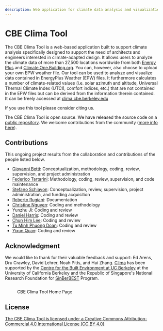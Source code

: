 ```yaml
---
description: Web application for climate data analysis and visualization
---
```


# CBE Clima Tool

The CBE Clima Tool is a web-based application built to support climate analysis specifically designed to support the need of architects and engineers interested in climate-adapted design. It allows users to analyze the climate data of more than 27,500 locations worldwide from both [Energy Plus](https://energyplus.net/weather) and [Climate.One.Building.org](http://climate.onebuilding.org/). You can, however, also choose to upload your own EPW weather file. Our tool can be used to analyze and visualize data contained in EnergyPlus Weather (EPW) files. It furthermore calculates a number of climate-related values (i.e. solar azimuth and altitude, Universal Thermal Climate Index (UTCI), comfort indices, etc.) that are not contained in the EPW files but can be derived from the information therein contained. It can be freely accessed at [clima.cbe.berkeley.edu](http://clima.cbe.berkeley.edu)

If you use this tool please consider citing us.

The CBE Clima Tool is open source. We have released the source code on a [public repository](https://github.com/CenterForTheBuiltEnvironment/clima). We welcome contributions from the community ([more info here](contributing/contributing.md)).

## Contributions

This ongoing project results from the collaboration and contributions of the people listed below.

* [Giovanni Betti](https://www.linkedin.com/in/gbetti/): Conceptualization, methodology, coding, review, supervision, and project administration
* [Federico Tartarini](https://www.linkedin.com/in/federico-tartarini-3991995b/): Methodology, coding, review, supervision, and code maintenance
* [Stefano Schiavon](https://www.linkedin.com/in/stefanoschiavon/): Conceptualization, review, supervision, project administration, and funding acquisition
* [Roberto Rugiani](https://www.linkedin.com/in/roberto-rugani/): Documentation
* [Christine Nguyen](https://chrlng.github.io/): Coding and methodology
* Yunzhu Ji: Coding and review
* [Daniel Harris](https://www.linkedin.com/in/daniel-harris-4005a5a2/): Coding and review
* [Chun Him Lee](https://www.linkedin.com/in/chun-him-lee-01b553129/): Coding and review
* [Tu Minh Phuong Doan](https://www.linkedin.com/in/harry-doan-legopher/): Coding and review
* [Yixun Quan](https://www.linkedin.com/in/yixun-quan-929a661a3): Coding and review

## Acknowledgment

We would like to thank for their valuable feedback and support: Ed Arens, Dru Crawley, David Lehrer, Noah Pitts, and Hui Zhang. [Clima](https://clima.cbe.berkeley.edu/) has been supported by the [Centre for the Built Environment at UC Berkeley](https://cbe.berkeley.edu/) at the University of California Berkeley and the Republic of Singapore's National Research Foundation for [SinBerBEST](https://sinberbest.berkeley.edu) Program.

<figure><img src="assets/clima_home_page.png" alt=""><figcaption><p>CBE Clima Tool Home Page</p></figcaption></figure>

## License

[The CBE Clima Tool is licensed under a Creative Commons Attribution-Commercial 4.0 International License (CC BY 4.0)](https://creativecommons.org/licenses/by/4.0/)
